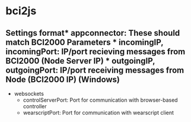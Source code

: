 # bci2js
## Settings format* appconnector: These should match BCI2000 Parameters * incomingIP, incomingPort: IP/port recieving messages from BCI2000 (Node Server IP) * outgoingIP, outgoingPort: IP/port receiving messages from Node (BCI2000 IP) (Windows)
- websockets
  - controlServerPort: Port for communication with browser-based controller
  - wearscriptPort: Port for communication with wearscript client
